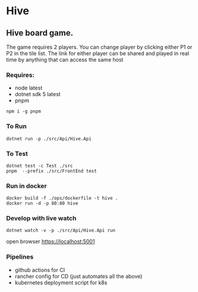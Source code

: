 # Hive

## Hive board game.
The game requires 2 players. You can change player by clicking either P1 or P2 in the tile list. The link for either player can be shared and played in real time by anything that can access the same host

### Requires:
- node latest
- dotnet sdk 5 latest
- pnpm 

```
npm i -g pnpm  
```

### To Run
```
dotnet run -p ./src/Api/Hive.Api
```

### To Test
```
dotnet test -c Test ./src
pnpm  --prefix ./src/FrontEnd test
```

### Run in docker
```
docker build -f ./ops/dockerfile -t hive .
docker run -d -p 80:80 hive
```

### Develop with live watch
```
dotnet watch -v -p ./src/Api/Hive.Api run
```

open browser [https://localhost:5001](https://localhost:5001)


### Pipelines
* github actions for CI
* rancher config for CD (just automates all the above)
* kubernetes deployment script for k8s
